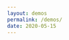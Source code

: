 ```yaml
---
layout: demos
permalink: /demos/
date: 2020-05-15
---
```


<div class="full-width">
<div class="demo-box">
   <a class="no-decoration" href="{{ '/repo/demos/00-simple/index.html' | prepend: site.url }}">
      <div style="background-image: url('https://plotboilerplate.io/repo/screenshots/screenshot-20190220_3_simpledemo.png');"></div>
   </a>
</div>
<div class="demo-box">
   <a class="no-decoration" href="{{ '/repo/demos/01-image/index.html' | prepend: site.url }}">
      <div style="background-image: url('https://plotboilerplate.io/repo/screenshots/preview-image-large.png');"></div>
   </a>
</div>
<div class="demo-box">
   <a class="no-decoration" href="{{ '/repo/demos/02-line-point-distance/index.html' | prepend: site.url }}">
      <div style="background-image: url('https://plotboilerplate.io/repo/screenshots/screenshot-20190220_2_line-to-point.png');"></div>
   </a>
</div>
<div class="demo-box">
   <a class="no-decoration" href="{{ '/repo/demos/03-random-scripture/index.html' | prepend: site.url }}">
      <div style="background-image: url('https://plotboilerplate.io/repo/screenshots/screenshot-20190117-0-random-scripture.png');"></div>
   </a>
</div>
<div class="demo-box">
   <a class="no-decoration" href="{{ '/repo/demos/04-vectorfield/index.html' | prepend: site.url }}">
      <div style="background-image: url('https://plotboilerplate.io/repo/screenshots/screenshot-20190220_1_vectorfield.png');"></div>
   </a>
</div>
<div class="demo-box">
   <a class="no-decoration" href="{{ '/repo/demos/05-circumcircle-animation/index.html' | prepend: site.url }}">
      <div style="background-image: url('https://plotboilerplate.io/repo/screenshots/screenshot-20190415_1_circumcircles.png');"></div>
   </a>
</div>
<div class="demo-box">
   <a class="no-decoration" href="{{ '/repo/demos/06-feigenbaum/index.html' | prepend: site.url }}">
      <div style="background-image: url('https://plotboilerplate.io/repo/screenshots/screenshot-20181212_3_feigenbaum.png');"></div>
   </a>
</div>
<div class="demo-box">
   <a class="no-decoration" href="{{ '/repo/demos/07-voronoi-and-delaunay/index.html' | prepend: site.url }}">
      <div style="background-image: url('https://plotboilerplate.io/repo/screenshots/screenshot-20190416_0_voronoi_delaunay.png');"></div>
   </a>
</div>
<div class="demo-box">
   <a class="no-decoration" href="{{ '/repo/demos/08-walking-triangles/index.html' | prepend: site.url }}">
      <div style="background-image: url('https://plotboilerplate.io/repo/screenshots/screenshot-20190911_0_walking_triangles.png');"></div>
   </a>
</div>
<div class="demo-box">
   <a class="no-decoration" href="{{ '/repo/demos/09-circular-distance-graph/index.html' | prepend: site.url }}">
      <div style="background-image: url('https://plotboilerplate.io/repo/screenshots/screenshot-20191218-circular-distance-walk.png');"></div>
   </a>
</div>
<div class="demo-box">
   <a class="no-decoration" href="{{ '/repo/demos/10-bezier-animation-gsap/index.html' | prepend: site.url }}">
      <div style="background-image: url('https://plotboilerplate.io/repo/screenshots/screenshot-20191218-tweenmax-bezier-animation.png');"></div>
   </a>
</div>
<div class="demo-box">
   <a class="no-decoration" href="{{ '/repo/demos/11-bezier-perpendiculars/index.html' | prepend: site.url }}">
      <div style="background-image: url('https://plotboilerplate.io/repo/screenshots/screenshot-20191218-bezier-perpendiculars.png');"></div>
   </a>
</div>
<div class="demo-box">
   <a class="no-decoration" href="{{ '/repo/demos/12-trace-bspline/index.html' | prepend: site.url }}">
      <div style="background-image: url('https://plotboilerplate.io/repo/screenshots/screenshot-20191218-tracing-bsplines.png');"></div>
   </a>
</div>
<div class="demo-box">
   <a class="no-decoration" href="{{ '/repo/demos/13-lissajous/index.html' | prepend: site.url }}">
      <div style="background-image: url('https://plotboilerplate.io/repo/screenshots/screenshot-20191229-lissajous.png');"></div>
   </a>
</div>
<div class="demo-box">
   <a class="no-decoration" href="{{ '/repo/demos/14-pursuit-curves/index.html' | prepend: site.url }}">
      <div style="background-image: url('https://plotboilerplate.io/repo/screenshots/screenshot-20200114-pursuit-curves.png');"></div>
   </a>
</div>
<div class="demo-box">
   <a class="no-decoration" href="{{ '/repo/demos/15-leaf-venation-patterns/index.html' | prepend: site.url }}">
      <div style="background-image: url('https://plotboilerplate.io/repo/screenshots/screenshot-20200317-leaf-venation-test.png');"></div>
   </a>
</div>
<div class="demo-box">
   <a class="no-decoration" href="{{ '/repo/demos/16-morley-trisectors/index.html' | prepend: site.url }}">
      <div style="background-image: url('https://plotboilerplate.io/repo/screenshots/screenshot-20200317-morley-triangle.png');"></div>
   </a>
</div>
<div class="demo-box">
   <a class="no-decoration" href="{{ '/repo/demos/17-hobby-curves/index.html' | prepend: site.url }}">
      <div style="background-image: url('https://plotboilerplate.io/repo/screenshots/screenshot-20200414-0-Hobby-and-cubic-spline-path.png');"></div>
   </a>
</div>
<div class="demo-box">
   <a class="no-decoration" href="{{ '/repo/demos/18-relative-neighbourhood-graph/index.html' | prepend: site.url }}">
      <div style="background-image: url('https://plotboilerplate.io/repo/screenshots/screenshot-20200427-relative-neighbour-graph-urquhart.png');"></div>
   </a>
</div>
<div class="demo-box">
   <a class="no-decoration" href="{{ '/repo/demos/19-convex-polygon-incircle/index.html' | prepend: site.url }}">
      <div style="background-image: url('https://plotboilerplate.io/repo/screenshots/screenshot-20200506-convex-polygon-incircle.png');"></div>
   </a>
</div>
</div>
